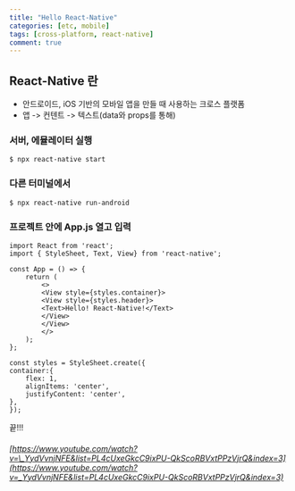 ```yaml
---
title: "Hello React-Native"
categories: [etc, mobile]
tags: [cross-platform, react-native]
comment: true
---
```


## React-Native 란

- 안드로이드, iOS 기반의 모바일 앱을 만들 때 사용하는 크로스 플랫폼
- 앱 -> 컨텐트 -> 텍스트(data와 props를 통해)


### 서버, 에뮬레이터 실행

```
$ npx react-native start
```

### 다른 터미널에서

```
$ npx react-native run-android
```

### 프로젝트 안에 App.js 열고 입력

```
import React from 'react';
import { StyleSheet, Text, View} from 'react-native';

const App = () => {
    return (
        <>
        <View style={styles.container}>
        <View style={styles.header}>
        <Text>Hello! React-Native!</Text>
        </View>
        </View>
        </>
    );
};

const styles = StyleSheet.create({
container:{
    flex: 1,
    alignItems: 'center',
    justifyContent: 'center',
},
});
```

끝!!!

###### [https://www.youtube.com/watch?v=\_YydVvnjNFE&list=PL4cUxeGkcC9ixPU-QkScoRBVxtPPzVjrQ&index=3](https://www.youtube.com/watch?v=_YydVvnjNFE&list=PL4cUxeGkcC9ixPU-QkScoRBVxtPPzVjrQ&index=3)
